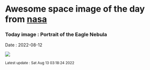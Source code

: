 
# Awesome space image of the day from [nasa](https://api.nasa.gov/)

### Today image : Portrait of the Eagle Nebula

Date : 2022-08-12


![](https://apod.nasa.gov/apod/image/2208/M16_final_1024.jpg)

<small>Latest update : Sat Aug 13 03:18:24 2022</small>



